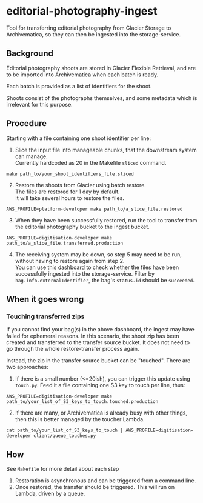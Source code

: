 # editorial-photography-ingest

Tool for transferring editorial photography from Glacier Storage to Archivematica, so they can then be ingested into the storage-service. 

## Background

Editorial photography shoots are stored in Glacier Flexible Retrieval, and are to be imported into Archivematica
when each batch is ready.

Each batch is provided as a list of identifiers for the shoot.

Shoots consist of the photographs themselves, and some metadata  which is irrelevant for this purpose.

## Procedure
Starting with a file containing one shoot identifier per line:

1. Slice the input file into manageable chunks, that the downstream system can manage.  
Currently hardcoded as 20 in the Makefile `sliced` command.
```
make path_to/your_shoot_identifiers_file.sliced
```
2. Restore the shoots from Glacier using batch restore.  
The files are restored for 1 day by default.  
It will take several hours to restore the files.
```
AWS_PROFILE=platform-developer make path_to/a_slice_file.restored
```
3. When they have been successfully restored, run the tool to transfer from the editorial photography bucket to the ingest bucket.
```
AWS_PROFILE=digitisation-developer make path_to/a_slice_file.transferred.production
```
4. The receiving system may be down, so step 5 may need to be run, without having to restore again from step 2.  
You can use this [dashboard](https://c783b93d8b0b4b11900b5793cb2a1865.eu-west-1.aws.found.io:9243/s/storage-service/app/dashboards#/view/04532600-2dfc-11ed-8fbf-7d74cdf8bbb4?_g=(filters:!(),refreshInterval:(pause:!t,value:60000),time:(from:now-1d,to:now))) to check whether the files have been successfully ingested into the storage-service. Filter by `bag.info.externalIdentifier`, the bag's `status.id` should be `succeeded`.   

## When it goes wrong

### Touching transferred zips

If you cannot find your bag(s) in the above dashboard, the ingest may have failed for ephemeral reasons.
In this scenario, the shoot zip has been created and transferred to the transfer source bucket. 
It does not need to go through the whole restore-transfer process again.

Instead, the zip in the transfer source bucket can be "touched".  There are two approaches:

1. If there is a small number (<=20ish), you can trigger this update using `touch.py`. Feed it a file containing one S3 key to touch per line, thus:
```
AWS_PROFILE=digitisation-developer make path_to/your_list_of_S3_keys_to_touch.touched.production
```

2. If there are many, or Archivematica is already busy with other things, then this is better managed by the toucher Lambda.

```
cat path_to/your_list_of_S3_keys_to_touch | AWS_PROFILE=digitisation-developer client/queue_touches.py
```

## How
See `Makefile` for more detail about each step 
1. Restoration is asynchronous and can be triggered from a command line.
2. Once restored, the transfer should be triggered. This will run on Lambda, driven by a queue.